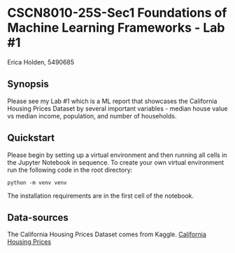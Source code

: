 # CSCN8010-25S-Sec1 Foundations of Machine Learning Frameworks - Lab #1

Erica Holden, 5490685

## Synopsis

Please see my Lab #1 which is a ML report that showcases the California Housing Prices Dataset by several important variables - median house value vs median income, population, and number of households.

## Quickstart

Please begin by setting up a virtual environment and then running all cells in the Jupyter Notebook in sequence. To create your own virtual environment run the following code in the root directory:

`python -m venv venv`

The installation requirements are in the first cell of the notebook.

## Data-sources

The California Housing Prices Dataset comes from Kaggle. [California  Housing Prices](https://www.kaggle.com/datasets/camnugent/california-housing-prices)